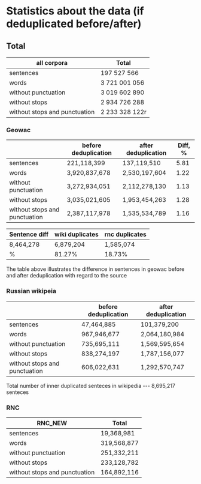 # Statistics about the data (if deduplicated before/after)

## Total

| all corpora                   | Total          |
| ----------------------------- | -------------- |
| sentences                     |   197 527 566  |
| words                         |  3 721 001 056 |
| without punctuation           |  3 019 602 890 |
| without stops                 |  2 934 726 288 |
| without stops and punctuation |  2 233 328 122r |


### Geowac

|                               | before deduplication | after deduplication | Diff, % |
| ----------------------------- | -------------------- | ------------------- | ------- |
| sentences                     | 221,118,399          | 137,119,510         | 5.81    |
| words                         | 3,920,837,678        | 2,530,197,604       | 1.22    |
| without punctuation           | 3,272,934,051        | 2,112,278,130       | 1.13    |
| without stops                 | 3,035,021,605        | 1,953,454,263       | 1.28    |
| without stops and punctuation | 2,387,117,978        | 1,535,534,789       | 1.16    |

| Sentence diff<br> | wiki duplicates<br> | rnc duplicates<br> |
| ----------------- | ------------------- | ------------------ |
| 8,464,278         |  6,879,204          | 1,585,074          |
| %                 | 81.27%              | 18.73%             |

The table above illustrates the difference in sentences in geowac before and after deduplication with regard to the source 

### Russian wikipeia
|                               | before deduplication | after deduplication |
| ----------------------------- | -------------------- | ------------------- |
| sentences                     | 47,464,885           |  101,379,200        |
| words                         | 967,946,677          |  2,064,180,984      |
| without punctuation           | 735,695,111          |  1,569,595,654      |
| without stops                 | 838,274,197          |  1,787,156,077      |
| without stops and punctuation | 606,022,631          |  1,292,570,747      |

Total number of inner duplicated senteces in wikipedia ---  8,695,217 senteces


### RNC
| RNC\_NEW                      | Total       |
| ----------------------------- | ----------- |
| sentences                     | 19,368,981  |
| words                         | 319,568,877 |
| without punctuation           | 251,332,211 |
| without stops                 | 233,128,782 |
| without stops and punctuation | 164,892,116 |

